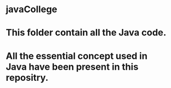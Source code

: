 # javaCollege
# This folder contain all the Java code.
# All the essential concept used in Java have been present in this repositry.
